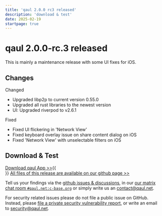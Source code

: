 ```yaml
---
title: 'qaul 2.0.0 rc3 released'
description: 'download & test'
date: 2025-02-19
startpage: true
---
```


# qaul 2.0.0-rc.3 released

This is mainly a maintenance release with some UI fixes for iOS.

## Changes

Changed

- Upgraded libp2p to current version 0.55.0
- Upgraded all rust libraries to the newest version
- UI: Upgraded riverpod to v2.6.1

Fixed

- Fixed UI flickering in 'Network View'
- Fixed keyboard overlay issue on share content dialog on iOS
- Fixed 'Network View' with unselectable filters on iOS

## Download & Test

[Download qaul App &gt;&gt;](/#download){{<br>}}
[All files of this release are available on our github page &gt;&gt;](https://github.com/qaul/qaul.net/releases/tag/v2.0.0-rc.3)

Tell us your findings via the [github issues & discussions](https://github.com/qaul/qaul.net/issues), in our [our matrix chat room `#qaul.net:c-base.org`](https://matrix.to/#/#qaul.net:c-base.org) or simply write us an [contact@qaul.net](mailto:contact@qaul.net).

For security related issues please do not file a public issue on GitHub. Instead, please [file a private security vulnerability report](https://github.com/qaul/qaul.net/security/advisories/new), or write an email to [security@qaul.net](mailto:security@qaul.net).
